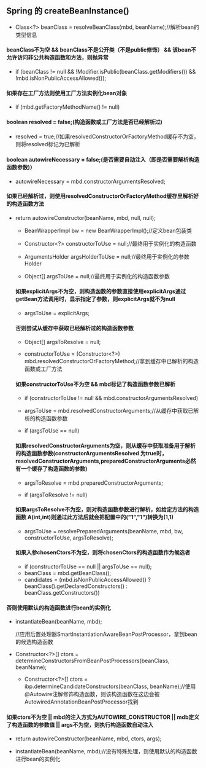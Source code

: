 ## Spring 的 createBeanInstance()

- Class<?> beanClass = resolveBeanClass(mbd, beanName);//解析bean的类型信息

#### beanClass不为空 && beanClass不是公开类（不是public修饰） && 该bean不允许访问非公共构造函数和方法，则抛异常

- if (beanClass != null && !Modifier.isPublic(beanClass.getModifiers()) && !mbd.isNonPublicAccessAllowed());

#### 如果存在工厂方法则使用工厂方法实例化bean对象

- if (mbd.getFactoryMethodName() != null)

#### boolean resolved = false;(构造函数或工厂方法是否已经解析过)

- resolved = true;//如果resolvedConstructorOrFactoryMethod缓存不为空，则将resolved标记为已解析

#### boolean autowireNecessary = false;(是否需要自动注入（即是否需要解析构造函数参数)）

- autowireNecessary = mbd.constructorArgumentsResolved;

#### 如果已经解析过，则使用resolvedConstructorOrFactoryMethod缓存里解析好的构造函数方法

- return autowireConstructor(beanName, mbd, null, null);

  - BeanWrapperImpl bw = new BeanWrapperImpl();//定义bean包装类
  
  - Constructor<?> constructorToUse = null;//最终用于实例化的构造函数
  
  - ArgumentsHolder argsHolderToUse = null;//最终用于实例化的参数Holder
  
  - Object[] argsToUse = null;//最终用于实例化的构造函数参数

  #### 如果explicitArgs不为空，则构造函数的参数直接使用explicitArgs通过getBean方法调用时，显示指定了参数，则explicitArgs就不为null

  - argsToUse = explicitArgs;
  
  #### 否则尝试从缓存中获取已经解析过的构造函数参数
  
  - Object[] argsToResolve = null;
  
  - constructorToUse = (Constructor<?>) mbd.resolvedConstructorOrFactoryMethod;//拿到缓存中已解析的构造函数或工厂方法
  
  #### 如果constructorToUse不为空 && mbd标记了构造函数参数已解析
  
  - if (constructorToUse != null && mbd.constructorArgumentsResolved)
  
  - argsToUse = mbd.resolvedConstructorArguments;//从缓存中获取已解析的构造函数参数

  - if (argsToUse == null)
  
  #### 如果resolvedConstructorArguments为空，则从缓存中获取准备用于解析的构造函数参数(constructorArgumentsResolved 为true时，resolvedConstructorArguments,preparedConstructorArguments必然有一个缓存了构造函数的参数)
  - argsToResolve = mbd.preparedConstructorArguments;
  
  - if (argsToResolve != null)
  
  #### 如果argsToResolve不为空，则对构造函数参数进行解析，如给定方法的构造函数 A(int,int)则通过此方法后就会把配置中的("1","1")转换为(1,1)
  - argsToUse = resolvePreparedArguments(beanName, mbd, bw, constructorToUse, argsToResolve);
  
  #### 如果入参chosenCtors不为空，则将chosenCtors的构造函数作为候选者
  -  if (constructorToUse == null || argsToUse == null);
  -  beanClass = mbd.getBeanClass();
  -  candidates = (mbd.isNonPublicAccessAllowed() ? beanClass().getDeclaredConstructors() : beanClass.getConstructors())


  
 
#### 否则使用默认的构造函数进行bean的实例化

- instantiateBean(beanName, mbd);

  //应用后置处理器SmartInstantiationAwareBeanPostProcessor，拿到bean的候选构造函数
- Constructor<?>[] ctors = determineConstructorsFromBeanPostProcessors(beanClass, beanName);

  - Constructor<?>[] ctors = ibp.determineCandidateConstructors(beanClass, beanName);//使用@Autowire注解修饰构造函数，则该构造函数在这边会被AutowiredAnnotationBeanPostProcessor找到

#### 如果ctors不为空 || mbd的注入方式为AUTOWIRE_CONSTRUCTOR || mdb定义了构造函数的参数值 || args不为空，则执行构造函数自动注入

- return autowireConstructor(beanName, mbd, ctors, args);

- instantiateBean(beanName, mbd);//没有特殊处理，则使用默认的构造函数进行bean的实例化

        